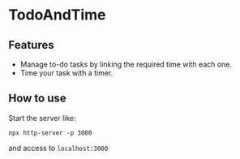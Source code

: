 # TodoAndTime

## Features
- Manage to-do tasks by linking the required time with each one.
- Time your task with a timer.

## How to use
Start the server like:
```
npx http-server -p 3000
```
and access to `localhost:3000`

